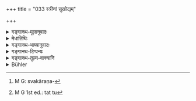 +++
title = "033 स्त्रीणां सुखोद्यम्"

+++

<details><summary>गङ्गानथ-मूलानुवादः</summary>

That of women should be easily pronouncible, not harsh, of plain meaning, heart-captivating and auspicious; it should end in a long vowel and contain a benedictory term.—(33)
</details>

<details><summary>मेधातिथिः</summary>

पुंस इत्य् अधिकृतत्वात् स्त्रीणाम् अप्राप्तौ नियम्यते । सुखेनोद्यते **सुखोद्यम्** । स्त्रीबालैर् अपि यत् सुखेनोच्चारयितुं शक्यते तत् स्त्रीणां नाम कर्तव्यम् । बाहुल्येन स्त्रीणां स्त्रीभिर् बालैश् च व्यवहारस् तेषां च स्वकरणसौष्टवाभावान्[^१६४] न सर्वं संस्कृतं शब्दम् उच्चारयितुं शक्तिर् अस्ति । अतो विशेषेणोपदिश्यते । न तु[^१६५] पुंसाम् असुखोद्यम् अभ्यनुज्ञायते । उदाहरणं मङ्गलदेवी चारुदती सुवनदेत्यादि । प्रत्युदाहरणं शर्मिष्ठा सुश्लिष्टाङ्गीति । **अक्रूरम्** अक्रूरार्थवाचि । क्रूरार्थवाचि क्रूरार्थं डाकिनी परुषेति । **विस्पष्टार्थं** यस्यार्थो व्याख्यानगम्यो न भवति, श्रुत एव विदुषाम् अविदुषां वार्थप्रतीतिं करोति । अविस्पष्टार्थं यथा- कामनिधा कारीषगन्ध्येति । कामस्य निधेव निधा तया कामस् तत्रैव तिष्ठतीति । एवं यावन् न व्याख्यातं तावन् नावगम्यते । एवं कारीषगन्धेर् दुहिता कारीषगन्ध्येति व्याख्यानम् अपक्ष्यते । **मनोहरं** चित्ताह्लादकरम्- आश्रेयसी । विपरीतं तु- कालाक्षी । शर्मवती रुद्रवतीति **मङ्गल्यम्** । विपरीतम्- अभागा मदभागेति । **दीर्घो वर्णो ऽन्ते** यस्य । विपरीतम्- शरत् । आशिषं वदतीत्य् **आशीर्वादम्** । **अभिधानं** शब्दः । तयोर् विशेषणसमासः । तद् यस्मिन्न् अस्ति विद्यते तद् **आशीर्वादाभिधानवत्**- सपुत्रा बहुपुत्रा कुलवाहिकेति । एते ह्य् अर्था आशीर्विषया । वपरीता- अप्रशस्ता अलक्षणेति । अथ मङ्गल्यस्याशीर्वादस्य च को विशेषः । न कश्चित् । वृत्तपूर्णार्थं तु भेदेनोपादानम् ॥ २.३३ ॥


[^१६५]:
     M G 1st ed.: tat tu


[^१६४]:
     M G: svakāraṇa-
</details>

<details><summary>गङ्गानथ-भाष्यानुवादः</summary>

Inasmuch as significance has been attached to the mention of the ‘male’ child (in verse 29), what has been said in the preceding verses is not applicable to women; and the present verse is going to lay down rules regarding the names of women.

‘*Easily pronouncible*’;—that which can be easily pronounced; the name of women should be such as can be uttered, with ease, even by women and children. It is mostly women and children that have got to deal with women; and the woman’s organ of speech being not very efficient, she cannot pronounce each and every Sanskrit word; hence the Text lays stress upon this pronouncibility in the case of feminine names. This however docs not mean that the masculine names may be unpronouncible. As examples of ‘pronouncible’ names wo have, ‘*Maṅgala-devī*,’ ‘*Chārudati*,’ ‘*Suvadanā*,’ etc., and as counter-examples (*i.e*., of
*unpronouncible* names), ‘*Śarmiṣṭhā*,’ ‘*Suśliṣṭāṅgī*,’ and the like.

‘*Not harsh*,’—*i.e*., not denoting any thing harsh; names denoting harsh things are such as ‘*Ḍākinī*’ (Sorceress), ‘*Paruṣā*’ (Rough) and so forth.

‘*Of plain meaning*,’—whose moaning does not need to be explained before it is comprehended; which, as soon as it is heard, couveys its meaning to the learned and the unlearned alike. As examples of names with meanings not plain, we have, (*a*) ‘*Kāmaniḍhā*’ and (*b*) ‘*Kāriṣagandhī*’; the meaning of these terms is not comprehended until the following explanations have been provided:—(*a*) ‘who is, as if it were, the *very* receptacle of love, she in whom all love is contained,’ and (*b*) ‘*Kārīṣagandhī*’ is the ‘daughter of Kariṣagandhi.’

‘*Heart-captivating*,’—that which pleases the mind; *e.g*., ‘*Śreyasī*’; while of the contrary kind we have the name ‘*Kālākṣī*.’

‘*Auspicious*,’—such as ‘*Śarmavatī*’; of the contrary kind is the name ‘*Abhāgā*,’ ‘M *andabhāgā*.’ ‘*Ending in a long vowel*,’—that which has a long vowel at the end. Contrary to this is the name ‘*Śarat*.’

‘*Āśīrvāda*’ is *that which denotes benediction*; ‘*abhidhāna*’ is
*term*; and when the two are compounded in tho *dhāraya* form, we get
the meaning ‘*benedictory term*’; and the name that contains such a term is called ‘*āśīrvādābhidhānavat*,’ ‘*containing a benedictory term*.’ Examples of such names—‘*Saputrā*,’ ‘*Bahuputrā*,’ ‘*Kulavāhikā*’; these are benedictory names; of the contrary kind are such names as, ‘*Apraśastā*,’ ‘*Alakṣaṇā*.’

“What is the difference between ‘auspicious’ and ‘benedictory’?”

None whatsoever. The second epithet has been added only for the purpose of filling up the metre.—(33)
</details>

<details><summary>गङ्गानथ-टिप्पन्यः</summary>

This verse is quoted in *Parāśaramādhava* (Ācāra, p. 441), which cites
the typical female name ‘*Śrīdāsī*.’

This is quoted also in *Smṛtitattva* (p. 631).

*Vīramitrodaya* (Saṃskāra, p. 243) quotes the verse, and having
explained the words, cites as examples—‘*Yaśodā*’ (easily pronouncible)
‘*Kulaghnī*’ (harsh)—‘*Indirā*’ (not of plain meaning)—‘*Kamahīyā*’
(heart-captivating)—‘*Subhadrā*’ (auspicious)—and ‘*Saubhāgyavatī*’
(containing a benedictory term).

*Vidhānapārijāta* (p. 310) simply quotes the verse;—and *Aparārka* (p.
27) quotes it as laying down rules regarding the first part of female
names.

This is quoted in *Smṛti candrikā* (Saṃskāra, p. 55), which adds the
following notes—‘*sukhodyam*,’ easily pronouncible,—‘*maṅgalyam*’
denoting auspiciousness;—‘*dīrghavarṇa*, the long ī. or ā.
</details>

<details><summary>गङ्गानथ-तुल्य-वाक्यानि</summary>

*Laghuśātātapa*, 35.—‘The girl should not be named after a river or an
asterism or a tree; nor should she have a terrifying name.’

*Āśvalāyana-Gṛhyasūtra*, 1.15.9.—‘The names of girls should consist of
an odd number of letters.’

*Gobhila-Gṛhyasūtrā*, 2.7.15.—‘The names of girls should be soft and
consisting of an odd number of letters.’

*Śaunaka* (Vīramitrodaya-Saṃskāra, p. 213).—‘The name of males should
contain even, and of females odd, number of letters.’

*Baijavāpa* (Vīramitrodaya-Saṃskāra, p. 243).—‘The name of the woman
should consist of three letters and should end in the long *ī*.’

*Āśvalāyana* (Vīramitrodaya-Saṃskāra, p. 243).—‘The name of males should
contain an even number of letters, and of females odd number of
letters.’
</details>

<details><summary>Bühler</summary>

033	The names of women should be easy to pronounce, not imply anything dreadful, possess a plain meaning, be pleasing and auspicious, end in long vowels, and contain a word of benediction.
</details>

